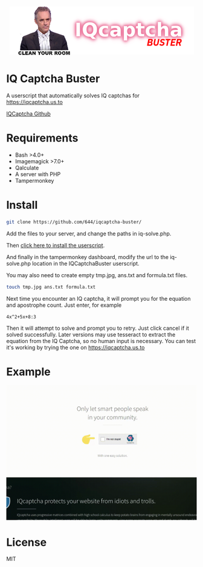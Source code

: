 <h1 align="center">
  <a href="https://www.reddit.com/r/iamverysmart/">
    <img src="LOL.png" alt="ZeroIQcaptcha">
  </a>
</h1>

# IQ Captcha Buster
A userscript that automatically solves IQ captchas for https://iqcaptcha.us.to

[IQCaptcha Github](https://github.com/ballerburg9005/IQcaptcha)

# Requirements
- Bash >4.0+
- Imagemagick >7.0+
- Qalculate
- A server with PHP
- Tampermonkey

# Install
```bash
git clone https://github.com/644/iqcaptcha-buster/
```

Add the files to your server, and change the paths in iq-solve.php.

Then [click here to install the userscript](https://raw.githubusercontent.com/644/iqcaptcha-buster/main/iqcaptcha.user.js).

And finally in the tampermonkey dashboard, modify the url to the iq-solve.php location in the IQCaptchaBuster userscript.

You may also need to create empty tmp.jpg, ans.txt and formula.txt files.
```bash
touch tmp.jpg ans.txt formula.txt
```

Next time you encounter an IQ captcha, it will prompt you for the equation and apostrophe count. Just enter, for example
```
4x^2+5x+8:3
```
Then it will attempt to solve and prompt you to retry. Just click cancel if it solved successfully. Later versions may use tesseract to extract the equation from the IQ Captcha, so no human input is necessary. You can test it's working by trying the one on https://iqcaptcha.us.to

# Example
![Example](https://raw.githubusercontent.com/644/iqcaptcha-buster/main/example.gif)

# License
MIT
